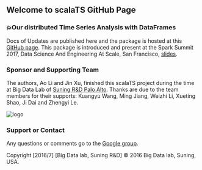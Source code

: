 ## Welcome to scalaTS GitHub Page
### :boom:Our distributed Time Series Analysis with DataFrames

Docs of Updates are published here and the package is hosted at this [GitHub page](https://github.iu.edu/liao/scalaTS/scalaTS). This package is introduced and present at the Spark Summit 2017, Data Science And Engineering At Scale, San Francisco, [slides](https://www.slideshare.net/databricks/machine-learning-as-a-service-apache-spark-mllib-enrichment-and-webbased-codeless-modeling-with-zhengyi-le).

### Sponsor and Supporting Team
The authors, Ao Li and Jin Xu, finished this scalaTS project during the time at Big Data Lab of [Suning R&D Palo Alto](http://www.ussuning.com/). Thanks are due to the team members for their supports: Kuangyu Wang, Ming Jiang, Weizhi Li, Xueting Shao, Ji Dai and Zhengyi Le.

![logo](https://github.com/liao-iu/scalaTS/blob/master/images/Suning_word.png)

### Support or Contact
Any questions or comments go to the [Google group](https://groups.google.com/d/forum/scalaTS).

Copyright [2016/7] [Big Data lab, Suning R&D]
© 2016 Big Data lab, Suning, USA.
